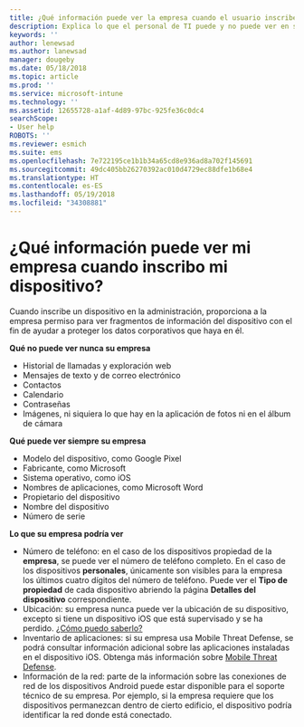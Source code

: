 ```yaml
---
title: ¿Qué información puede ver la empresa cuando el usuario inscribe el dispositivo?
description: Explica lo que el personal de TI puede y no puede ver en su dispositivo administrado.
keywords: ''
author: lenewsad
ms.author: lanewsad
manager: dougeby
ms.date: 05/18/2018
ms.topic: article
ms.prod: ''
ms.service: microsoft-intune
ms.technology: ''
ms.assetid: 12655728-a1af-4d89-97bc-925fe36c0dc4
searchScope:
- User help
ROBOTS: ''
ms.reviewer: esmich
ms.suite: ems
ms.openlocfilehash: 7e722195ce1b1b34a65cd8e936ad8a702f145691
ms.sourcegitcommit: 49dc405bb26270392ac010d4729ec88dfe1b68e4
ms.translationtype: HT
ms.contentlocale: es-ES
ms.lasthandoff: 05/19/2018
ms.locfileid: "34308881"
---
```

# <a name="what-information-can-my-company-see-when-i-enroll-my-device"></a>¿Qué información puede ver mi empresa cuando inscribo mi dispositivo?

Cuando inscribe un dispositivo en la administración, proporciona a la empresa permiso para ver fragmentos de información del dispositivo con el fin de ayudar a proteger los datos corporativos que haya en él.

**Qué no puede ver nunca su empresa**

- Historial de llamadas y exploración web
- Mensajes de texto y de correo electrónico
- Contactos
- Calendario
-   Contraseñas
- Imágenes, ni siquiera lo que hay en la aplicación de fotos ni en el álbum de cámara

**Qué puede ver siempre su empresa**

- Modelo del dispositivo, como Google Pixel
- Fabricante, como Microsoft
- Sistema operativo, como iOS
- Nombres de aplicaciones, como Microsoft Word
- Propietario del dispositivo
- Nombre del dispositivo
- Número de serie

**Lo que su empresa podría ver**

-  Número de teléfono: en el caso de los dispositivos propiedad de la **empresa**, se puede ver el número de teléfono completo. En el caso de los dispositivos **personales**, únicamente son visibles para la empresa los últimos cuatro dígitos del número de teléfono. Puede ver el **Tipo de propiedad** de cada dispositivo abriendo la página **Detalles del dispositivo** correspondiente.
-  Ubicación: su empresa nunca puede ver la ubicación de su dispositivo, excepto si tiene un dispositivo iOS que está supervisado y se ha perdido. [¿Cómo puedo saberlo?](https://go.microsoft.com/fwlink/?linkid=853816)
- Inventario de aplicaciones: si su empresa usa Mobile Threat Defense, se podrá consultar información adicional sobre las aplicaciones instaladas en el dispositivo iOS. Obtenga más información sobre [Mobile Threat Defense](you-are-prompted-to-install-mtd-ios.md).
- Información de la red: parte de la información sobre las conexiones de red de los dispositivos Android puede estar disponible para el soporte técnico de su empresa. Por ejemplo, si la empresa requiere que los dispositivos permanezcan dentro de cierto edificio, el dispositivo podría identificar la red donde está conectado. 
